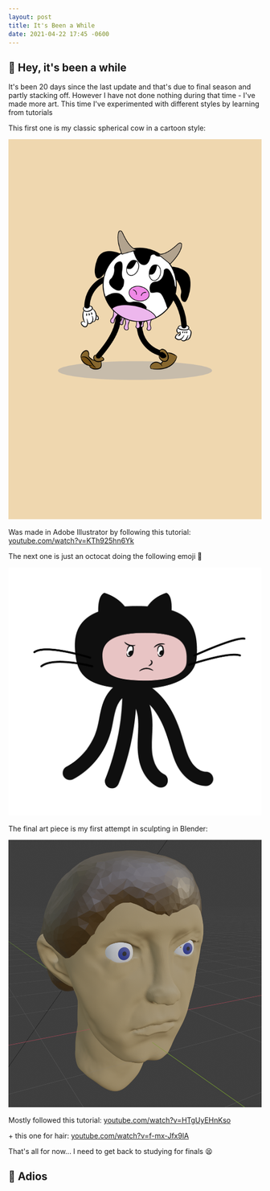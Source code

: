 ```yaml
---
layout: post
title: It's Been a While
date: 2021-04-22 17:45 -0600
---
```


## 👋 Hey, it's been a while

It's been 20 days since the last update and that's due to final season and partly stacking off. However I have not done nothing during that time - I've made more art. This time I've experimented with different styles by learning from tutorials

This first one is my classic spherical cow in a cartoon style:

![moop](../assets/img/art/moop.png)

Was made in Adobe Illustrator by following this tutorial: [youtube.com/watch?v=KTh925hn6Yk](https://www.youtube.com/watch?v=KTh925hn6Yk)

The next one is just an octocat doing the following emoji 🤨

![inquisitive](../assets/img/art/inquisitive.png)

The final art piece is my first attempt in sculpting in Blender:

![blenderChar](../assets/img/art/blenderChar.png)

Mostly followed this tutorial: [youtube.com/watch?v=HTgUyEHnKso](https://www.youtube.com/watch?v=HTgUyEHnKso)

\+ this one for hair: [youtube.com/watch?v=f-mx-Jfx9lA](https://www.youtube.com/watch?v=f-mx-Jfx9lA) 

That's all for now... I need to get back to studying for finals 😫

## **👋 Adios**